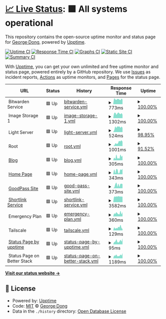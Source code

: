# [📈 Live Status](https://uptime.georgedong.tech): <!--live status--> **🟩 All systems operational**

This repository contains the open-source uptime monitor and status page for [George·Dong](https://uptime.georgedong.tech), powered by [Upptime](https://github.com/upptime/upptime).

[![Uptime CI](https://github.com/GeorgeDong32/upptime/workflows/Uptime%20CI/badge.svg)](https://github.com/GeorgeDong32/upptime/actions?query=workflow%3A%22Uptime+CI%22)
[![Response Time CI](https://github.com/GeorgeDong32/upptime/workflows/Response%20Time%20CI/badge.svg)](https://github.com/GeorgeDong32/upptime/actions?query=workflow%3A%22Response+Time+CI%22)
[![Graphs CI](https://github.com/GeorgeDong32/upptime/workflows/Graphs%20CI/badge.svg)](https://github.com/GeorgeDong32/upptime/actions?query=workflow%3A%22Graphs+CI%22)
[![Static Site CI](https://github.com/GeorgeDong32/upptime/workflows/Static%20Site%20CI/badge.svg)](https://github.com/GeorgeDong32/upptime/actions?query=workflow%3A%22Static+Site+CI%22)
[![Summary CI](https://github.com/GeorgeDong32/upptime/workflows/Summary%20CI/badge.svg)](https://github.com/GeorgeDong32/upptime/actions?query=workflow%3A%22Summary+CI%22)

With [Upptime](https://upptime.js.org), you can get your own unlimited and free uptime monitor and status page, powered entirely by a GitHub repository. We use [Issues](https://github.com/GeorgeDong32/upptime/issues) as incident reports, [Actions](https://github.com/GeorgeDong32/upptime/actions) as uptime monitors, and [Pages](https://uptime.georgedong.tech) for the status page.

<!--start: status pages-->
<!-- This summary is generated by Upptime (https://github.com/upptime/upptime) -->
<!-- Do not edit this manually, your changes will be overwritten -->
<!-- prettier-ignore -->
| URL | Status | History | Response Time | Uptime |
| --- | ------ | ------- | ------------- | ------ |
| <img alt="" src="https://vault.bitwarden.com/images/favicon-32x32.png" height="13"> Bitwarden Service | 🟩 Up | [bitwarden-service.yml](https://github.com/GeorgeDong32/upptime/commits/HEAD/history/bitwarden-service.yml) | <details><summary><img alt="Response time graph" src="./graphs/bitwarden-service/response-time-week.png" height="20"> 773ms</summary><br><a href="https://upptime.georgedong.tech/history/bitwarden-service"><img alt="Response time 7529" src="https://img.shields.io/endpoint?url=https%3A%2F%2Fraw.githubusercontent.com%2FGeorgeDong32%2Fupptime%2FHEAD%2Fapi%2Fbitwarden-service%2Fresponse-time.json"></a><br><a href="https://upptime.georgedong.tech/history/bitwarden-service"><img alt="24-hour response time 724" src="https://img.shields.io/endpoint?url=https%3A%2F%2Fraw.githubusercontent.com%2FGeorgeDong32%2Fupptime%2FHEAD%2Fapi%2Fbitwarden-service%2Fresponse-time-day.json"></a><br><a href="https://upptime.georgedong.tech/history/bitwarden-service"><img alt="7-day response time 773" src="https://img.shields.io/endpoint?url=https%3A%2F%2Fraw.githubusercontent.com%2FGeorgeDong32%2Fupptime%2FHEAD%2Fapi%2Fbitwarden-service%2Fresponse-time-week.json"></a><br><a href="https://upptime.georgedong.tech/history/bitwarden-service"><img alt="30-day response time 7349" src="https://img.shields.io/endpoint?url=https%3A%2F%2Fraw.githubusercontent.com%2FGeorgeDong32%2Fupptime%2FHEAD%2Fapi%2Fbitwarden-service%2Fresponse-time-month.json"></a><br><a href="https://upptime.georgedong.tech/history/bitwarden-service"><img alt="1-year response time 7529" src="https://img.shields.io/endpoint?url=https%3A%2F%2Fraw.githubusercontent.com%2FGeorgeDong32%2Fupptime%2FHEAD%2Fapi%2Fbitwarden-service%2Fresponse-time-year.json"></a></details> | <details><summary><a href="https://upptime.georgedong.tech/history/bitwarden-service">100.00%</a></summary><a href="https://upptime.georgedong.tech/history/bitwarden-service"><img alt="All-time uptime 97.87%" src="https://img.shields.io/endpoint?url=https%3A%2F%2Fraw.githubusercontent.com%2FGeorgeDong32%2Fupptime%2FHEAD%2Fapi%2Fbitwarden-service%2Fuptime.json"></a><br><a href="https://upptime.georgedong.tech/history/bitwarden-service"><img alt="24-hour uptime 100.00%" src="https://img.shields.io/endpoint?url=https%3A%2F%2Fraw.githubusercontent.com%2FGeorgeDong32%2Fupptime%2FHEAD%2Fapi%2Fbitwarden-service%2Fuptime-day.json"></a><br><a href="https://upptime.georgedong.tech/history/bitwarden-service"><img alt="7-day uptime 100.00%" src="https://img.shields.io/endpoint?url=https%3A%2F%2Fraw.githubusercontent.com%2FGeorgeDong32%2Fupptime%2FHEAD%2Fapi%2Fbitwarden-service%2Fuptime-week.json"></a><br><a href="https://upptime.georgedong.tech/history/bitwarden-service"><img alt="30-day uptime 97.14%" src="https://img.shields.io/endpoint?url=https%3A%2F%2Fraw.githubusercontent.com%2FGeorgeDong32%2Fupptime%2FHEAD%2Fapi%2Fbitwarden-service%2Fuptime-month.json"></a><br><a href="https://upptime.georgedong.tech/history/bitwarden-service"><img alt="1-year uptime 97.87%" src="https://img.shields.io/endpoint?url=https%3A%2F%2Fraw.githubusercontent.com%2FGeorgeDong32%2Fupptime%2FHEAD%2Fapi%2Fbitwarden-service%2Fuptime-year.json"></a></details>
| <img alt="" src="https://icons.duckduckgo.com/ip3/null.ico" height="13"> Image Storage 1 | 🟩 Up | [image-storage-1.yml](https://github.com/GeorgeDong32/upptime/commits/HEAD/history/image-storage-1.yml) | <details><summary><img alt="Response time graph" src="./graphs/image-storage-1/response-time-week.png" height="20"> 1302ms</summary><br><a href="https://upptime.georgedong.tech/history/image-storage-1"><img alt="Response time 1314" src="https://img.shields.io/endpoint?url=https%3A%2F%2Fraw.githubusercontent.com%2FGeorgeDong32%2Fupptime%2FHEAD%2Fapi%2Fimage-storage-1%2Fresponse-time.json"></a><br><a href="https://upptime.georgedong.tech/history/image-storage-1"><img alt="24-hour response time 963" src="https://img.shields.io/endpoint?url=https%3A%2F%2Fraw.githubusercontent.com%2FGeorgeDong32%2Fupptime%2FHEAD%2Fapi%2Fimage-storage-1%2Fresponse-time-day.json"></a><br><a href="https://upptime.georgedong.tech/history/image-storage-1"><img alt="7-day response time 1302" src="https://img.shields.io/endpoint?url=https%3A%2F%2Fraw.githubusercontent.com%2FGeorgeDong32%2Fupptime%2FHEAD%2Fapi%2Fimage-storage-1%2Fresponse-time-week.json"></a><br><a href="https://upptime.georgedong.tech/history/image-storage-1"><img alt="30-day response time 1300" src="https://img.shields.io/endpoint?url=https%3A%2F%2Fraw.githubusercontent.com%2FGeorgeDong32%2Fupptime%2FHEAD%2Fapi%2Fimage-storage-1%2Fresponse-time-month.json"></a><br><a href="https://upptime.georgedong.tech/history/image-storage-1"><img alt="1-year response time 1314" src="https://img.shields.io/endpoint?url=https%3A%2F%2Fraw.githubusercontent.com%2FGeorgeDong32%2Fupptime%2FHEAD%2Fapi%2Fimage-storage-1%2Fresponse-time-year.json"></a></details> | <details><summary><a href="https://upptime.georgedong.tech/history/image-storage-1">100.00%</a></summary><a href="https://upptime.georgedong.tech/history/image-storage-1"><img alt="All-time uptime 99.99%" src="https://img.shields.io/endpoint?url=https%3A%2F%2Fraw.githubusercontent.com%2FGeorgeDong32%2Fupptime%2FHEAD%2Fapi%2Fimage-storage-1%2Fuptime.json"></a><br><a href="https://upptime.georgedong.tech/history/image-storage-1"><img alt="24-hour uptime 100.00%" src="https://img.shields.io/endpoint?url=https%3A%2F%2Fraw.githubusercontent.com%2FGeorgeDong32%2Fupptime%2FHEAD%2Fapi%2Fimage-storage-1%2Fuptime-day.json"></a><br><a href="https://upptime.georgedong.tech/history/image-storage-1"><img alt="7-day uptime 100.00%" src="https://img.shields.io/endpoint?url=https%3A%2F%2Fraw.githubusercontent.com%2FGeorgeDong32%2Fupptime%2FHEAD%2Fapi%2Fimage-storage-1%2Fuptime-week.json"></a><br><a href="https://upptime.georgedong.tech/history/image-storage-1"><img alt="30-day uptime 100.00%" src="https://img.shields.io/endpoint?url=https%3A%2F%2Fraw.githubusercontent.com%2FGeorgeDong32%2Fupptime%2FHEAD%2Fapi%2Fimage-storage-1%2Fuptime-month.json"></a><br><a href="https://upptime.georgedong.tech/history/image-storage-1"><img alt="1-year uptime 99.99%" src="https://img.shields.io/endpoint?url=https%3A%2F%2Fraw.githubusercontent.com%2FGeorgeDong32%2Fupptime%2FHEAD%2Fapi%2Fimage-storage-1%2Fuptime-year.json"></a></details>
| <img alt="" src="https://icons.duckduckgo.com/ip3/null.ico" height="13"> Light Server | 🟩 Up | [light-server.yml](https://github.com/GeorgeDong32/upptime/commits/HEAD/history/light-server.yml) | <details><summary><img alt="Response time graph" src="./graphs/light-server/response-time-week.png" height="20"> 524ms</summary><br><a href="https://upptime.georgedong.tech/history/light-server"><img alt="Response time 441" src="https://img.shields.io/endpoint?url=https%3A%2F%2Fraw.githubusercontent.com%2FGeorgeDong32%2Fupptime%2FHEAD%2Fapi%2Flight-server%2Fresponse-time.json"></a><br><a href="https://upptime.georgedong.tech/history/light-server"><img alt="24-hour response time 481" src="https://img.shields.io/endpoint?url=https%3A%2F%2Fraw.githubusercontent.com%2FGeorgeDong32%2Fupptime%2FHEAD%2Fapi%2Flight-server%2Fresponse-time-day.json"></a><br><a href="https://upptime.georgedong.tech/history/light-server"><img alt="7-day response time 524" src="https://img.shields.io/endpoint?url=https%3A%2F%2Fraw.githubusercontent.com%2FGeorgeDong32%2Fupptime%2FHEAD%2Fapi%2Flight-server%2Fresponse-time-week.json"></a><br><a href="https://upptime.georgedong.tech/history/light-server"><img alt="30-day response time 441" src="https://img.shields.io/endpoint?url=https%3A%2F%2Fraw.githubusercontent.com%2FGeorgeDong32%2Fupptime%2FHEAD%2Fapi%2Flight-server%2Fresponse-time-month.json"></a><br><a href="https://upptime.georgedong.tech/history/light-server"><img alt="1-year response time 441" src="https://img.shields.io/endpoint?url=https%3A%2F%2Fraw.githubusercontent.com%2FGeorgeDong32%2Fupptime%2FHEAD%2Fapi%2Flight-server%2Fresponse-time-year.json"></a></details> | <details><summary><a href="https://upptime.georgedong.tech/history/light-server">98.95%</a></summary><a href="https://upptime.georgedong.tech/history/light-server"><img alt="All-time uptime 93.94%" src="https://img.shields.io/endpoint?url=https%3A%2F%2Fraw.githubusercontent.com%2FGeorgeDong32%2Fupptime%2FHEAD%2Fapi%2Flight-server%2Fuptime.json"></a><br><a href="https://upptime.georgedong.tech/history/light-server"><img alt="24-hour uptime 100.00%" src="https://img.shields.io/endpoint?url=https%3A%2F%2Fraw.githubusercontent.com%2FGeorgeDong32%2Fupptime%2FHEAD%2Fapi%2Flight-server%2Fuptime-day.json"></a><br><a href="https://upptime.georgedong.tech/history/light-server"><img alt="7-day uptime 98.95%" src="https://img.shields.io/endpoint?url=https%3A%2F%2Fraw.githubusercontent.com%2FGeorgeDong32%2Fupptime%2FHEAD%2Fapi%2Flight-server%2Fuptime-week.json"></a><br><a href="https://upptime.georgedong.tech/history/light-server"><img alt="30-day uptime 93.94%" src="https://img.shields.io/endpoint?url=https%3A%2F%2Fraw.githubusercontent.com%2FGeorgeDong32%2Fupptime%2FHEAD%2Fapi%2Flight-server%2Fuptime-month.json"></a><br><a href="https://upptime.georgedong.tech/history/light-server"><img alt="1-year uptime 93.94%" src="https://img.shields.io/endpoint?url=https%3A%2F%2Fraw.githubusercontent.com%2FGeorgeDong32%2Fupptime%2FHEAD%2Fapi%2Flight-server%2Fuptime-year.json"></a></details>
| <img alt="" src="https://icons.duckduckgo.com/ip3/null.ico" height="13"> Root | 🟩 Up | [root.yml](https://github.com/GeorgeDong32/upptime/commits/HEAD/history/root.yml) | <details><summary><img alt="Response time graph" src="./graphs/root/response-time-week.png" height="20"> 1001ms</summary><br><a href="https://upptime.georgedong.tech/history/root"><img alt="Response time 348" src="https://img.shields.io/endpoint?url=https%3A%2F%2Fraw.githubusercontent.com%2FGeorgeDong32%2Fupptime%2FHEAD%2Fapi%2Froot%2Fresponse-time.json"></a><br><a href="https://upptime.georgedong.tech/history/root"><img alt="24-hour response time 1233" src="https://img.shields.io/endpoint?url=https%3A%2F%2Fraw.githubusercontent.com%2FGeorgeDong32%2Fupptime%2FHEAD%2Fapi%2Froot%2Fresponse-time-day.json"></a><br><a href="https://upptime.georgedong.tech/history/root"><img alt="7-day response time 1001" src="https://img.shields.io/endpoint?url=https%3A%2F%2Fraw.githubusercontent.com%2FGeorgeDong32%2Fupptime%2FHEAD%2Fapi%2Froot%2Fresponse-time-week.json"></a><br><a href="https://upptime.georgedong.tech/history/root"><img alt="30-day response time 404" src="https://img.shields.io/endpoint?url=https%3A%2F%2Fraw.githubusercontent.com%2FGeorgeDong32%2Fupptime%2FHEAD%2Fapi%2Froot%2Fresponse-time-month.json"></a><br><a href="https://upptime.georgedong.tech/history/root"><img alt="1-year response time 348" src="https://img.shields.io/endpoint?url=https%3A%2F%2Fraw.githubusercontent.com%2FGeorgeDong32%2Fupptime%2FHEAD%2Fapi%2Froot%2Fresponse-time-year.json"></a></details> | <details><summary><a href="https://upptime.georgedong.tech/history/root">91.52%</a></summary><a href="https://upptime.georgedong.tech/history/root"><img alt="All-time uptime 90.43%" src="https://img.shields.io/endpoint?url=https%3A%2F%2Fraw.githubusercontent.com%2FGeorgeDong32%2Fupptime%2FHEAD%2Fapi%2Froot%2Fuptime.json"></a><br><a href="https://upptime.georgedong.tech/history/root"><img alt="24-hour uptime 100.00%" src="https://img.shields.io/endpoint?url=https%3A%2F%2Fraw.githubusercontent.com%2FGeorgeDong32%2Fupptime%2FHEAD%2Fapi%2Froot%2Fuptime-day.json"></a><br><a href="https://upptime.georgedong.tech/history/root"><img alt="7-day uptime 91.52%" src="https://img.shields.io/endpoint?url=https%3A%2F%2Fraw.githubusercontent.com%2FGeorgeDong32%2Fupptime%2FHEAD%2Fapi%2Froot%2Fuptime-week.json"></a><br><a href="https://upptime.georgedong.tech/history/root"><img alt="30-day uptime 88.14%" src="https://img.shields.io/endpoint?url=https%3A%2F%2Fraw.githubusercontent.com%2FGeorgeDong32%2Fupptime%2FHEAD%2Fapi%2Froot%2Fuptime-month.json"></a><br><a href="https://upptime.georgedong.tech/history/root"><img alt="1-year uptime 90.43%" src="https://img.shields.io/endpoint?url=https%3A%2F%2Fraw.githubusercontent.com%2FGeorgeDong32%2Fupptime%2FHEAD%2Fapi%2Froot%2Fuptime-year.json"></a></details>
| <img alt="" src="https://icons.duckduckgo.com/ip3/blog.georgedong.tech.ico" height="13"> [Blog](https://blog.georgedong.tech) | 🟩 Up | [blog.yml](https://github.com/GeorgeDong32/upptime/commits/HEAD/history/blog.yml) | <details><summary><img alt="Response time graph" src="./graphs/blog/response-time-week.png" height="20"> 305ms</summary><br><a href="https://upptime.georgedong.tech/history/blog"><img alt="Response time 277" src="https://img.shields.io/endpoint?url=https%3A%2F%2Fraw.githubusercontent.com%2FGeorgeDong32%2Fupptime%2FHEAD%2Fapi%2Fblog%2Fresponse-time.json"></a><br><a href="https://upptime.georgedong.tech/history/blog"><img alt="24-hour response time 439" src="https://img.shields.io/endpoint?url=https%3A%2F%2Fraw.githubusercontent.com%2FGeorgeDong32%2Fupptime%2FHEAD%2Fapi%2Fblog%2Fresponse-time-day.json"></a><br><a href="https://upptime.georgedong.tech/history/blog"><img alt="7-day response time 305" src="https://img.shields.io/endpoint?url=https%3A%2F%2Fraw.githubusercontent.com%2FGeorgeDong32%2Fupptime%2FHEAD%2Fapi%2Fblog%2Fresponse-time-week.json"></a><br><a href="https://upptime.georgedong.tech/history/blog"><img alt="30-day response time 279" src="https://img.shields.io/endpoint?url=https%3A%2F%2Fraw.githubusercontent.com%2FGeorgeDong32%2Fupptime%2FHEAD%2Fapi%2Fblog%2Fresponse-time-month.json"></a><br><a href="https://upptime.georgedong.tech/history/blog"><img alt="1-year response time 277" src="https://img.shields.io/endpoint?url=https%3A%2F%2Fraw.githubusercontent.com%2FGeorgeDong32%2Fupptime%2FHEAD%2Fapi%2Fblog%2Fresponse-time-year.json"></a></details> | <details><summary><a href="https://upptime.georgedong.tech/history/blog">100.00%</a></summary><a href="https://upptime.georgedong.tech/history/blog"><img alt="All-time uptime 100.00%" src="https://img.shields.io/endpoint?url=https%3A%2F%2Fraw.githubusercontent.com%2FGeorgeDong32%2Fupptime%2FHEAD%2Fapi%2Fblog%2Fuptime.json"></a><br><a href="https://upptime.georgedong.tech/history/blog"><img alt="24-hour uptime 100.00%" src="https://img.shields.io/endpoint?url=https%3A%2F%2Fraw.githubusercontent.com%2FGeorgeDong32%2Fupptime%2FHEAD%2Fapi%2Fblog%2Fuptime-day.json"></a><br><a href="https://upptime.georgedong.tech/history/blog"><img alt="7-day uptime 100.00%" src="https://img.shields.io/endpoint?url=https%3A%2F%2Fraw.githubusercontent.com%2FGeorgeDong32%2Fupptime%2FHEAD%2Fapi%2Fblog%2Fuptime-week.json"></a><br><a href="https://upptime.georgedong.tech/history/blog"><img alt="30-day uptime 100.00%" src="https://img.shields.io/endpoint?url=https%3A%2F%2Fraw.githubusercontent.com%2FGeorgeDong32%2Fupptime%2FHEAD%2Fapi%2Fblog%2Fuptime-month.json"></a><br><a href="https://upptime.georgedong.tech/history/blog"><img alt="1-year uptime 100.00%" src="https://img.shields.io/endpoint?url=https%3A%2F%2Fraw.githubusercontent.com%2FGeorgeDong32%2Fupptime%2FHEAD%2Fapi%2Fblog%2Fuptime-year.json"></a></details>
| <img alt="" src="https://icons.duckduckgo.com/ip3/www.georgedong.tech.ico" height="13"> [Home Page](https://www.georgedong.tech) | 🟩 Up | [home-page.yml](https://github.com/GeorgeDong32/upptime/commits/HEAD/history/home-page.yml) | <details><summary><img alt="Response time graph" src="./graphs/home-page/response-time-week.png" height="20"> 343ms</summary><br><a href="https://upptime.georgedong.tech/history/home-page"><img alt="Response time 280" src="https://img.shields.io/endpoint?url=https%3A%2F%2Fraw.githubusercontent.com%2FGeorgeDong32%2Fupptime%2FHEAD%2Fapi%2Fhome-page%2Fresponse-time.json"></a><br><a href="https://upptime.georgedong.tech/history/home-page"><img alt="24-hour response time 522" src="https://img.shields.io/endpoint?url=https%3A%2F%2Fraw.githubusercontent.com%2FGeorgeDong32%2Fupptime%2FHEAD%2Fapi%2Fhome-page%2Fresponse-time-day.json"></a><br><a href="https://upptime.georgedong.tech/history/home-page"><img alt="7-day response time 343" src="https://img.shields.io/endpoint?url=https%3A%2F%2Fraw.githubusercontent.com%2FGeorgeDong32%2Fupptime%2FHEAD%2Fapi%2Fhome-page%2Fresponse-time-week.json"></a><br><a href="https://upptime.georgedong.tech/history/home-page"><img alt="30-day response time 281" src="https://img.shields.io/endpoint?url=https%3A%2F%2Fraw.githubusercontent.com%2FGeorgeDong32%2Fupptime%2FHEAD%2Fapi%2Fhome-page%2Fresponse-time-month.json"></a><br><a href="https://upptime.georgedong.tech/history/home-page"><img alt="1-year response time 280" src="https://img.shields.io/endpoint?url=https%3A%2F%2Fraw.githubusercontent.com%2FGeorgeDong32%2Fupptime%2FHEAD%2Fapi%2Fhome-page%2Fresponse-time-year.json"></a></details> | <details><summary><a href="https://upptime.georgedong.tech/history/home-page">100.00%</a></summary><a href="https://upptime.georgedong.tech/history/home-page"><img alt="All-time uptime 100.00%" src="https://img.shields.io/endpoint?url=https%3A%2F%2Fraw.githubusercontent.com%2FGeorgeDong32%2Fupptime%2FHEAD%2Fapi%2Fhome-page%2Fuptime.json"></a><br><a href="https://upptime.georgedong.tech/history/home-page"><img alt="24-hour uptime 100.00%" src="https://img.shields.io/endpoint?url=https%3A%2F%2Fraw.githubusercontent.com%2FGeorgeDong32%2Fupptime%2FHEAD%2Fapi%2Fhome-page%2Fuptime-day.json"></a><br><a href="https://upptime.georgedong.tech/history/home-page"><img alt="7-day uptime 100.00%" src="https://img.shields.io/endpoint?url=https%3A%2F%2Fraw.githubusercontent.com%2FGeorgeDong32%2Fupptime%2FHEAD%2Fapi%2Fhome-page%2Fuptime-week.json"></a><br><a href="https://upptime.georgedong.tech/history/home-page"><img alt="30-day uptime 100.00%" src="https://img.shields.io/endpoint?url=https%3A%2F%2Fraw.githubusercontent.com%2FGeorgeDong32%2Fupptime%2FHEAD%2Fapi%2Fhome-page%2Fuptime-month.json"></a><br><a href="https://upptime.georgedong.tech/history/home-page"><img alt="1-year uptime 100.00%" src="https://img.shields.io/endpoint?url=https%3A%2F%2Fraw.githubusercontent.com%2FGeorgeDong32%2Fupptime%2FHEAD%2Fapi%2Fhome-page%2Fuptime-year.json"></a></details>
| <img alt="" src="https://icons.duckduckgo.com/ip3/goodpass.georgedong.tech.ico" height="13"> [GoodPass Site](https://goodpass.georgedong.tech) | 🟩 Up | [good-pass-site.yml](https://github.com/GeorgeDong32/upptime/commits/HEAD/history/good-pass-site.yml) | <details><summary><img alt="Response time graph" src="./graphs/good-pass-site/response-time-week.png" height="20"> 373ms</summary><br><a href="https://upptime.georgedong.tech/history/good-pass-site"><img alt="Response time 333" src="https://img.shields.io/endpoint?url=https%3A%2F%2Fraw.githubusercontent.com%2FGeorgeDong32%2Fupptime%2FHEAD%2Fapi%2Fgood-pass-site%2Fresponse-time.json"></a><br><a href="https://upptime.georgedong.tech/history/good-pass-site"><img alt="24-hour response time 453" src="https://img.shields.io/endpoint?url=https%3A%2F%2Fraw.githubusercontent.com%2FGeorgeDong32%2Fupptime%2FHEAD%2Fapi%2Fgood-pass-site%2Fresponse-time-day.json"></a><br><a href="https://upptime.georgedong.tech/history/good-pass-site"><img alt="7-day response time 373" src="https://img.shields.io/endpoint?url=https%3A%2F%2Fraw.githubusercontent.com%2FGeorgeDong32%2Fupptime%2FHEAD%2Fapi%2Fgood-pass-site%2Fresponse-time-week.json"></a><br><a href="https://upptime.georgedong.tech/history/good-pass-site"><img alt="30-day response time 348" src="https://img.shields.io/endpoint?url=https%3A%2F%2Fraw.githubusercontent.com%2FGeorgeDong32%2Fupptime%2FHEAD%2Fapi%2Fgood-pass-site%2Fresponse-time-month.json"></a><br><a href="https://upptime.georgedong.tech/history/good-pass-site"><img alt="1-year response time 333" src="https://img.shields.io/endpoint?url=https%3A%2F%2Fraw.githubusercontent.com%2FGeorgeDong32%2Fupptime%2FHEAD%2Fapi%2Fgood-pass-site%2Fresponse-time-year.json"></a></details> | <details><summary><a href="https://upptime.georgedong.tech/history/good-pass-site">100.00%</a></summary><a href="https://upptime.georgedong.tech/history/good-pass-site"><img alt="All-time uptime 100.00%" src="https://img.shields.io/endpoint?url=https%3A%2F%2Fraw.githubusercontent.com%2FGeorgeDong32%2Fupptime%2FHEAD%2Fapi%2Fgood-pass-site%2Fuptime.json"></a><br><a href="https://upptime.georgedong.tech/history/good-pass-site"><img alt="24-hour uptime 100.00%" src="https://img.shields.io/endpoint?url=https%3A%2F%2Fraw.githubusercontent.com%2FGeorgeDong32%2Fupptime%2FHEAD%2Fapi%2Fgood-pass-site%2Fuptime-day.json"></a><br><a href="https://upptime.georgedong.tech/history/good-pass-site"><img alt="7-day uptime 100.00%" src="https://img.shields.io/endpoint?url=https%3A%2F%2Fraw.githubusercontent.com%2FGeorgeDong32%2Fupptime%2FHEAD%2Fapi%2Fgood-pass-site%2Fuptime-week.json"></a><br><a href="https://upptime.georgedong.tech/history/good-pass-site"><img alt="30-day uptime 100.00%" src="https://img.shields.io/endpoint?url=https%3A%2F%2Fraw.githubusercontent.com%2FGeorgeDong32%2Fupptime%2FHEAD%2Fapi%2Fgood-pass-site%2Fuptime-month.json"></a><br><a href="https://upptime.georgedong.tech/history/good-pass-site"><img alt="1-year uptime 100.00%" src="https://img.shields.io/endpoint?url=https%3A%2F%2Fraw.githubusercontent.com%2FGeorgeDong32%2Fupptime%2FHEAD%2Fapi%2Fgood-pass-site%2Fuptime-year.json"></a></details>
| <img alt="" src="https://icons.duckduckgo.com/ip3/go.georgedong.tech.ico" height="13"> [Shortlink Service](https://go.georgedong.tech) | 🟩 Up | [shortlink-service.yml](https://github.com/GeorgeDong32/upptime/commits/HEAD/history/shortlink-service.yml) | <details><summary><img alt="Response time graph" src="./graphs/shortlink-service/response-time-week.png" height="20"> 3582ms</summary><br><a href="https://upptime.georgedong.tech/history/shortlink-service"><img alt="Response time 3288" src="https://img.shields.io/endpoint?url=https%3A%2F%2Fraw.githubusercontent.com%2FGeorgeDong32%2Fupptime%2FHEAD%2Fapi%2Fshortlink-service%2Fresponse-time.json"></a><br><a href="https://upptime.georgedong.tech/history/shortlink-service"><img alt="24-hour response time 3480" src="https://img.shields.io/endpoint?url=https%3A%2F%2Fraw.githubusercontent.com%2FGeorgeDong32%2Fupptime%2FHEAD%2Fapi%2Fshortlink-service%2Fresponse-time-day.json"></a><br><a href="https://upptime.georgedong.tech/history/shortlink-service"><img alt="7-day response time 3582" src="https://img.shields.io/endpoint?url=https%3A%2F%2Fraw.githubusercontent.com%2FGeorgeDong32%2Fupptime%2FHEAD%2Fapi%2Fshortlink-service%2Fresponse-time-week.json"></a><br><a href="https://upptime.georgedong.tech/history/shortlink-service"><img alt="30-day response time 3683" src="https://img.shields.io/endpoint?url=https%3A%2F%2Fraw.githubusercontent.com%2FGeorgeDong32%2Fupptime%2FHEAD%2Fapi%2Fshortlink-service%2Fresponse-time-month.json"></a><br><a href="https://upptime.georgedong.tech/history/shortlink-service"><img alt="1-year response time 3288" src="https://img.shields.io/endpoint?url=https%3A%2F%2Fraw.githubusercontent.com%2FGeorgeDong32%2Fupptime%2FHEAD%2Fapi%2Fshortlink-service%2Fresponse-time-year.json"></a></details> | <details><summary><a href="https://upptime.georgedong.tech/history/shortlink-service">100.00%</a></summary><a href="https://upptime.georgedong.tech/history/shortlink-service"><img alt="All-time uptime 100.00%" src="https://img.shields.io/endpoint?url=https%3A%2F%2Fraw.githubusercontent.com%2FGeorgeDong32%2Fupptime%2FHEAD%2Fapi%2Fshortlink-service%2Fuptime.json"></a><br><a href="https://upptime.georgedong.tech/history/shortlink-service"><img alt="24-hour uptime 100.00%" src="https://img.shields.io/endpoint?url=https%3A%2F%2Fraw.githubusercontent.com%2FGeorgeDong32%2Fupptime%2FHEAD%2Fapi%2Fshortlink-service%2Fuptime-day.json"></a><br><a href="https://upptime.georgedong.tech/history/shortlink-service"><img alt="7-day uptime 100.00%" src="https://img.shields.io/endpoint?url=https%3A%2F%2Fraw.githubusercontent.com%2FGeorgeDong32%2Fupptime%2FHEAD%2Fapi%2Fshortlink-service%2Fuptime-week.json"></a><br><a href="https://upptime.georgedong.tech/history/shortlink-service"><img alt="30-day uptime 100.00%" src="https://img.shields.io/endpoint?url=https%3A%2F%2Fraw.githubusercontent.com%2FGeorgeDong32%2Fupptime%2FHEAD%2Fapi%2Fshortlink-service%2Fuptime-month.json"></a><br><a href="https://upptime.georgedong.tech/history/shortlink-service"><img alt="1-year uptime 100.00%" src="https://img.shields.io/endpoint?url=https%3A%2F%2Fraw.githubusercontent.com%2FGeorgeDong32%2Fupptime%2FHEAD%2Fapi%2Fshortlink-service%2Fuptime-year.json"></a></details>
| <img alt="" src="https://www.notion.so/front-static/favicon.ico" height="13"> Emergency Plan | 🟩 Up | [emergency-plan.yml](https://github.com/GeorgeDong32/upptime/commits/HEAD/history/emergency-plan.yml) | <details><summary><img alt="Response time graph" src="./graphs/emergency-plan/response-time-week.png" height="20"> 360ms</summary><br><a href="https://upptime.georgedong.tech/history/emergency-plan"><img alt="Response time 453" src="https://img.shields.io/endpoint?url=https%3A%2F%2Fraw.githubusercontent.com%2FGeorgeDong32%2Fupptime%2FHEAD%2Fapi%2Femergency-plan%2Fresponse-time.json"></a><br><a href="https://upptime.georgedong.tech/history/emergency-plan"><img alt="24-hour response time 472" src="https://img.shields.io/endpoint?url=https%3A%2F%2Fraw.githubusercontent.com%2FGeorgeDong32%2Fupptime%2FHEAD%2Fapi%2Femergency-plan%2Fresponse-time-day.json"></a><br><a href="https://upptime.georgedong.tech/history/emergency-plan"><img alt="7-day response time 360" src="https://img.shields.io/endpoint?url=https%3A%2F%2Fraw.githubusercontent.com%2FGeorgeDong32%2Fupptime%2FHEAD%2Fapi%2Femergency-plan%2Fresponse-time-week.json"></a><br><a href="https://upptime.georgedong.tech/history/emergency-plan"><img alt="30-day response time 465" src="https://img.shields.io/endpoint?url=https%3A%2F%2Fraw.githubusercontent.com%2FGeorgeDong32%2Fupptime%2FHEAD%2Fapi%2Femergency-plan%2Fresponse-time-month.json"></a><br><a href="https://upptime.georgedong.tech/history/emergency-plan"><img alt="1-year response time 453" src="https://img.shields.io/endpoint?url=https%3A%2F%2Fraw.githubusercontent.com%2FGeorgeDong32%2Fupptime%2FHEAD%2Fapi%2Femergency-plan%2Fresponse-time-year.json"></a></details> | <details><summary><a href="https://upptime.georgedong.tech/history/emergency-plan">100.00%</a></summary><a href="https://upptime.georgedong.tech/history/emergency-plan"><img alt="All-time uptime 99.97%" src="https://img.shields.io/endpoint?url=https%3A%2F%2Fraw.githubusercontent.com%2FGeorgeDong32%2Fupptime%2FHEAD%2Fapi%2Femergency-plan%2Fuptime.json"></a><br><a href="https://upptime.georgedong.tech/history/emergency-plan"><img alt="24-hour uptime 100.00%" src="https://img.shields.io/endpoint?url=https%3A%2F%2Fraw.githubusercontent.com%2FGeorgeDong32%2Fupptime%2FHEAD%2Fapi%2Femergency-plan%2Fuptime-day.json"></a><br><a href="https://upptime.georgedong.tech/history/emergency-plan"><img alt="7-day uptime 100.00%" src="https://img.shields.io/endpoint?url=https%3A%2F%2Fraw.githubusercontent.com%2FGeorgeDong32%2Fupptime%2FHEAD%2Fapi%2Femergency-plan%2Fuptime-week.json"></a><br><a href="https://upptime.georgedong.tech/history/emergency-plan"><img alt="30-day uptime 100.00%" src="https://img.shields.io/endpoint?url=https%3A%2F%2Fraw.githubusercontent.com%2FGeorgeDong32%2Fupptime%2FHEAD%2Fapi%2Femergency-plan%2Fuptime-month.json"></a><br><a href="https://upptime.georgedong.tech/history/emergency-plan"><img alt="1-year uptime 99.97%" src="https://img.shields.io/endpoint?url=https%3A%2F%2Fraw.githubusercontent.com%2FGeorgeDong32%2Fupptime%2FHEAD%2Fapi%2Femergency-plan%2Fuptime-year.json"></a></details>
| <img alt="" src="https://tailscale.com/files/favicon.ico" height="13"> Tailscale | 🟩 Up | [tailscale.yml](https://github.com/GeorgeDong32/upptime/commits/HEAD/history/tailscale.yml) | <details><summary><img alt="Response time graph" src="./graphs/tailscale/response-time-week.png" height="20"> 129ms</summary><br><a href="https://upptime.georgedong.tech/history/tailscale"><img alt="Response time 142" src="https://img.shields.io/endpoint?url=https%3A%2F%2Fraw.githubusercontent.com%2FGeorgeDong32%2Fupptime%2FHEAD%2Fapi%2Ftailscale%2Fresponse-time.json"></a><br><a href="https://upptime.georgedong.tech/history/tailscale"><img alt="24-hour response time 65" src="https://img.shields.io/endpoint?url=https%3A%2F%2Fraw.githubusercontent.com%2FGeorgeDong32%2Fupptime%2FHEAD%2Fapi%2Ftailscale%2Fresponse-time-day.json"></a><br><a href="https://upptime.georgedong.tech/history/tailscale"><img alt="7-day response time 129" src="https://img.shields.io/endpoint?url=https%3A%2F%2Fraw.githubusercontent.com%2FGeorgeDong32%2Fupptime%2FHEAD%2Fapi%2Ftailscale%2Fresponse-time-week.json"></a><br><a href="https://upptime.georgedong.tech/history/tailscale"><img alt="30-day response time 142" src="https://img.shields.io/endpoint?url=https%3A%2F%2Fraw.githubusercontent.com%2FGeorgeDong32%2Fupptime%2FHEAD%2Fapi%2Ftailscale%2Fresponse-time-month.json"></a><br><a href="https://upptime.georgedong.tech/history/tailscale"><img alt="1-year response time 142" src="https://img.shields.io/endpoint?url=https%3A%2F%2Fraw.githubusercontent.com%2FGeorgeDong32%2Fupptime%2FHEAD%2Fapi%2Ftailscale%2Fresponse-time-year.json"></a></details> | <details><summary><a href="https://upptime.georgedong.tech/history/tailscale">100.00%</a></summary><a href="https://upptime.georgedong.tech/history/tailscale"><img alt="All-time uptime 100.00%" src="https://img.shields.io/endpoint?url=https%3A%2F%2Fraw.githubusercontent.com%2FGeorgeDong32%2Fupptime%2FHEAD%2Fapi%2Ftailscale%2Fuptime.json"></a><br><a href="https://upptime.georgedong.tech/history/tailscale"><img alt="24-hour uptime 100.00%" src="https://img.shields.io/endpoint?url=https%3A%2F%2Fraw.githubusercontent.com%2FGeorgeDong32%2Fupptime%2FHEAD%2Fapi%2Ftailscale%2Fuptime-day.json"></a><br><a href="https://upptime.georgedong.tech/history/tailscale"><img alt="7-day uptime 100.00%" src="https://img.shields.io/endpoint?url=https%3A%2F%2Fraw.githubusercontent.com%2FGeorgeDong32%2Fupptime%2FHEAD%2Fapi%2Ftailscale%2Fuptime-week.json"></a><br><a href="https://upptime.georgedong.tech/history/tailscale"><img alt="30-day uptime 100.00%" src="https://img.shields.io/endpoint?url=https%3A%2F%2Fraw.githubusercontent.com%2FGeorgeDong32%2Fupptime%2FHEAD%2Fapi%2Ftailscale%2Fuptime-month.json"></a><br><a href="https://upptime.georgedong.tech/history/tailscale"><img alt="1-year uptime 100.00%" src="https://img.shields.io/endpoint?url=https%3A%2F%2Fraw.githubusercontent.com%2FGeorgeDong32%2Fupptime%2FHEAD%2Fapi%2Ftailscale%2Fuptime-year.json"></a></details>
| <img alt="" src="https://icons.duckduckgo.com/ip3/upptime.georgedong.tech.ico" height="13"> [Status Page by upptime](https://upptime.georgedong.tech) | 🟩 Up | [status-page-by-upptime.yml](https://github.com/GeorgeDong32/upptime/commits/HEAD/history/status-page-by-upptime.yml) | <details><summary><img alt="Response time graph" src="./graphs/status-page-by-upptime/response-time-week.png" height="20"> 95ms</summary><br><a href="https://upptime.georgedong.tech/history/status-page-by-upptime"><img alt="Response time 115" src="https://img.shields.io/endpoint?url=https%3A%2F%2Fraw.githubusercontent.com%2FGeorgeDong32%2Fupptime%2FHEAD%2Fapi%2Fstatus-page-by-upptime%2Fresponse-time.json"></a><br><a href="https://upptime.georgedong.tech/history/status-page-by-upptime"><img alt="24-hour response time 170" src="https://img.shields.io/endpoint?url=https%3A%2F%2Fraw.githubusercontent.com%2FGeorgeDong32%2Fupptime%2FHEAD%2Fapi%2Fstatus-page-by-upptime%2Fresponse-time-day.json"></a><br><a href="https://upptime.georgedong.tech/history/status-page-by-upptime"><img alt="7-day response time 95" src="https://img.shields.io/endpoint?url=https%3A%2F%2Fraw.githubusercontent.com%2FGeorgeDong32%2Fupptime%2FHEAD%2Fapi%2Fstatus-page-by-upptime%2Fresponse-time-week.json"></a><br><a href="https://upptime.georgedong.tech/history/status-page-by-upptime"><img alt="30-day response time 120" src="https://img.shields.io/endpoint?url=https%3A%2F%2Fraw.githubusercontent.com%2FGeorgeDong32%2Fupptime%2FHEAD%2Fapi%2Fstatus-page-by-upptime%2Fresponse-time-month.json"></a><br><a href="https://upptime.georgedong.tech/history/status-page-by-upptime"><img alt="1-year response time 115" src="https://img.shields.io/endpoint?url=https%3A%2F%2Fraw.githubusercontent.com%2FGeorgeDong32%2Fupptime%2FHEAD%2Fapi%2Fstatus-page-by-upptime%2Fresponse-time-year.json"></a></details> | <details><summary><a href="https://upptime.georgedong.tech/history/status-page-by-upptime">100.00%</a></summary><a href="https://upptime.georgedong.tech/history/status-page-by-upptime"><img alt="All-time uptime 100.00%" src="https://img.shields.io/endpoint?url=https%3A%2F%2Fraw.githubusercontent.com%2FGeorgeDong32%2Fupptime%2FHEAD%2Fapi%2Fstatus-page-by-upptime%2Fuptime.json"></a><br><a href="https://upptime.georgedong.tech/history/status-page-by-upptime"><img alt="24-hour uptime 100.00%" src="https://img.shields.io/endpoint?url=https%3A%2F%2Fraw.githubusercontent.com%2FGeorgeDong32%2Fupptime%2FHEAD%2Fapi%2Fstatus-page-by-upptime%2Fuptime-day.json"></a><br><a href="https://upptime.georgedong.tech/history/status-page-by-upptime"><img alt="7-day uptime 100.00%" src="https://img.shields.io/endpoint?url=https%3A%2F%2Fraw.githubusercontent.com%2FGeorgeDong32%2Fupptime%2FHEAD%2Fapi%2Fstatus-page-by-upptime%2Fuptime-week.json"></a><br><a href="https://upptime.georgedong.tech/history/status-page-by-upptime"><img alt="30-day uptime 100.00%" src="https://img.shields.io/endpoint?url=https%3A%2F%2Fraw.githubusercontent.com%2FGeorgeDong32%2Fupptime%2FHEAD%2Fapi%2Fstatus-page-by-upptime%2Fuptime-month.json"></a><br><a href="https://upptime.georgedong.tech/history/status-page-by-upptime"><img alt="1-year uptime 100.00%" src="https://img.shields.io/endpoint?url=https%3A%2F%2Fraw.githubusercontent.com%2FGeorgeDong32%2Fupptime%2FHEAD%2Fapi%2Fstatus-page-by-upptime%2Fuptime-year.json"></a></details>
| <img alt="" src="https://icons.duckduckgo.com/ip3/null.ico" height="13"> Status Page on Better Stack | 🟩 Up | [status-page-on-better-stack.yml](https://github.com/GeorgeDong32/upptime/commits/HEAD/history/status-page-on-better-stack.yml) | <details><summary><img alt="Response time graph" src="./graphs/status-page-on-better-stack/response-time-week.png" height="20"> 1189ms</summary><br><a href="https://upptime.georgedong.tech/history/status-page-on-better-stack"><img alt="Response time 1092" src="https://img.shields.io/endpoint?url=https%3A%2F%2Fraw.githubusercontent.com%2FGeorgeDong32%2Fupptime%2FHEAD%2Fapi%2Fstatus-page-on-better-stack%2Fresponse-time.json"></a><br><a href="https://upptime.georgedong.tech/history/status-page-on-better-stack"><img alt="24-hour response time 2020" src="https://img.shields.io/endpoint?url=https%3A%2F%2Fraw.githubusercontent.com%2FGeorgeDong32%2Fupptime%2FHEAD%2Fapi%2Fstatus-page-on-better-stack%2Fresponse-time-day.json"></a><br><a href="https://upptime.georgedong.tech/history/status-page-on-better-stack"><img alt="7-day response time 1189" src="https://img.shields.io/endpoint?url=https%3A%2F%2Fraw.githubusercontent.com%2FGeorgeDong32%2Fupptime%2FHEAD%2Fapi%2Fstatus-page-on-better-stack%2Fresponse-time-week.json"></a><br><a href="https://upptime.georgedong.tech/history/status-page-on-better-stack"><img alt="30-day response time 1166" src="https://img.shields.io/endpoint?url=https%3A%2F%2Fraw.githubusercontent.com%2FGeorgeDong32%2Fupptime%2FHEAD%2Fapi%2Fstatus-page-on-better-stack%2Fresponse-time-month.json"></a><br><a href="https://upptime.georgedong.tech/history/status-page-on-better-stack"><img alt="1-year response time 1092" src="https://img.shields.io/endpoint?url=https%3A%2F%2Fraw.githubusercontent.com%2FGeorgeDong32%2Fupptime%2FHEAD%2Fapi%2Fstatus-page-on-better-stack%2Fresponse-time-year.json"></a></details> | <details><summary><a href="https://upptime.georgedong.tech/history/status-page-on-better-stack">100.00%</a></summary><a href="https://upptime.georgedong.tech/history/status-page-on-better-stack"><img alt="All-time uptime 100.00%" src="https://img.shields.io/endpoint?url=https%3A%2F%2Fraw.githubusercontent.com%2FGeorgeDong32%2Fupptime%2FHEAD%2Fapi%2Fstatus-page-on-better-stack%2Fuptime.json"></a><br><a href="https://upptime.georgedong.tech/history/status-page-on-better-stack"><img alt="24-hour uptime 100.00%" src="https://img.shields.io/endpoint?url=https%3A%2F%2Fraw.githubusercontent.com%2FGeorgeDong32%2Fupptime%2FHEAD%2Fapi%2Fstatus-page-on-better-stack%2Fuptime-day.json"></a><br><a href="https://upptime.georgedong.tech/history/status-page-on-better-stack"><img alt="7-day uptime 100.00%" src="https://img.shields.io/endpoint?url=https%3A%2F%2Fraw.githubusercontent.com%2FGeorgeDong32%2Fupptime%2FHEAD%2Fapi%2Fstatus-page-on-better-stack%2Fuptime-week.json"></a><br><a href="https://upptime.georgedong.tech/history/status-page-on-better-stack"><img alt="30-day uptime 100.00%" src="https://img.shields.io/endpoint?url=https%3A%2F%2Fraw.githubusercontent.com%2FGeorgeDong32%2Fupptime%2FHEAD%2Fapi%2Fstatus-page-on-better-stack%2Fuptime-month.json"></a><br><a href="https://upptime.georgedong.tech/history/status-page-on-better-stack"><img alt="1-year uptime 100.00%" src="https://img.shields.io/endpoint?url=https%3A%2F%2Fraw.githubusercontent.com%2FGeorgeDong32%2Fupptime%2FHEAD%2Fapi%2Fstatus-page-on-better-stack%2Fuptime-year.json"></a></details>

<!--end: status pages-->

[**Visit our status website →**](https://uptime.georgedong.tech)

## 📄 License

- Powered by: [Upptime](https://github.com/upptime/upptime)
- Code: [MIT](./LICENSE) © [George·Dong](https://uptime.georgedong.tech)
- Data in the `./history` directory: [Open Database License](https://opendatacommons.org/licenses/odbl/1-0/)
